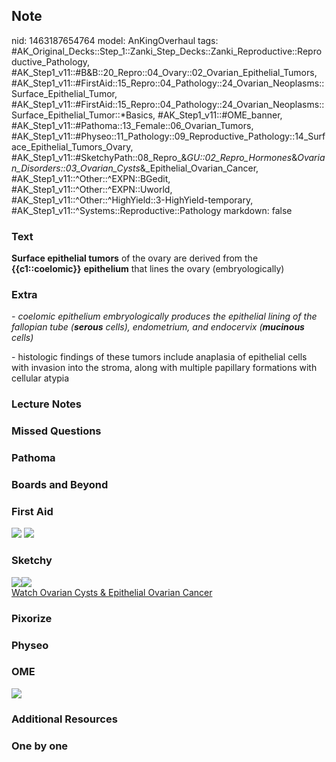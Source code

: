 ## Note
nid: 1463187654764
model: AnKingOverhaul
tags: #AK_Original_Decks::Step_1::Zanki_Step_Decks::Zanki_Reproductive::Reproductive_Pathology, #AK_Step1_v11::#B&B::20_Repro::04_Ovary::02_Ovarian_Epithelial_Tumors, #AK_Step1_v11::#FirstAid::15_Repro::04_Pathology::24_Ovarian_Neoplasms::Surface_Epithelial_Tumor, #AK_Step1_v11::#FirstAid::15_Repro::04_Pathology::24_Ovarian_Neoplasms::Surface_Epithelial_Tumor::*Basics, #AK_Step1_v11::#OME_banner, #AK_Step1_v11::#Pathoma::13_Female::06_Ovarian_Tumors, #AK_Step1_v11::#Physeo::11_Pathology::09_Reproductive_Pathology::14_Surface_Epithelial_Tumors_Ovary, #AK_Step1_v11::#SketchyPath::08_Repro_&_GU::02_Repro_Hormones_&_Ovarian_Disorders::03_Ovarian_Cysts_&_Epithelial_Ovarian_Cancer, #AK_Step1_v11::^Other::^EXPN::BGedit, #AK_Step1_v11::^Other::^EXPN::Uworld, #AK_Step1_v11::^Other::^HighYield::3-HighYield-temporary, #AK_Step1_v11::^Systems::Reproductive::Pathology
markdown: false

### Text
<div>
  <div>
    <b>Surface epithelial tumors</b> of the ovary are derived from
    the <b>{{c1::coelomic}}</b> <b>epithelium</b> that lines the
    ovary (embryologically)
  </div>
</div>

### Extra
<i>- coelomic epithelium embryologically produces the epithelial
lining of the fallopian tube (<b>serous</b> cells), endometrium,
and endocervix (<b>mucinous</b> cells)</i>
<div>
  - histologic findings of these tumors include anaplasia of
  epithelial cells with invasion into the stroma, along with
  multiple papillary formations with cellular atypia
</div>

### Lecture Notes


### Missed Questions


### Pathoma


### Boards and Beyond


### First Aid
<img src="tmpb7Uu13.png"> <img src="tmpPTP_ZA.png">

### Sketchy
<div><img src=
"7.%20Ovarian%20Surface%20Epithelium%20is%20Cuboidal%20Cells.jpg"><img src="Complete%20Sketch-6b2ccf7fc9362cad67bfbc3d97cfa442a69575bb.jpg"></div><a href="https://dashboard.sketchy.com/study/medical/courses/medical-pathophysiology/units/medical-pathophysiology-reproductive-gu/videos/medical-pathophysiology-reproductive-and-gu-reproductive-hormones-and-ovarian-disorders-ovarian-cysts-and-epithelial-ovarian-cancer?utm_source=anki&utm_medium=partnership&utm_campaign=february_update&utm_content=medical">Watch
Ovarian Cysts & Epithelial Ovarian Cancer</a>

### Pixorize


### Physeo


### OME
<div class="ome-widget">
  <a href="https://onlinemeded.org?ref=anki"><img src=
  "_OME_AnkiFlashcards_General_4.png"></a>
</div>

### Additional Resources


### One by one

